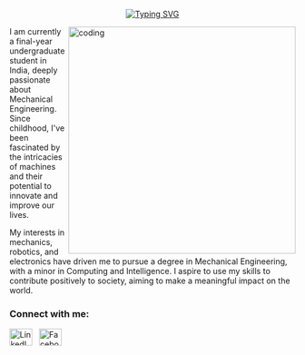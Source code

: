 <p align="center">
  <a href="https://git.io/typing-svg">
<img src="https://readme-typing-svg.demolab.com?font=Courier+New&size=30&pause=100&color=90EE90&width=600&lines=Hi+there%2C+I'm+Varad+Gorantyal+%F0%9F%91%8B" alt="Typing SVG">
  </a>
</p>
<img align="right" alt="coding" width="400" src="https://cdn.dribbble.com/userupload/13549563/file/original-6ae54ebaabdcdf37e039a332113c4295.png?resize=1504x1128">


I am currently a final-year undergraduate student in India, deeply passionate about Mechanical Engineering. Since childhood, I've been fascinated by the intricacies of machines and their potential to innovate and improve our lives.

My interests in mechanics, robotics, and electronics have driven me to pursue a degree in Mechanical Engineering, with a minor in Computing and Intelligence. I aspire to use my skills to contribute positively to society, aiming to make a meaningful impact on the world.

<h3 align="left">Connect with me:</h3>
<p align="left">
    <a href="https://www.linkedin.com/in/varad-gorantyal-a07520230/" target="_blank"><img align="center" src="https://raw.githubusercontent.com/rahuldkjain/github-profile-readme-generator/master/src/images/icons/Social/linked-in-alt.svg" alt="LinkedIn" height="30" width="40" /></a>&nbsp;&nbsp;
    <a href="https://www.facebook.com/varad.gorantyal/" target="_blank"><img align="center" src="https://raw.githubusercontent.com/rahuldkjain/github-profile-readme-generator/master/src/images/icons/Social/facebook.svg" alt="Facebook" height="30" width="40" /></a>
</p>

